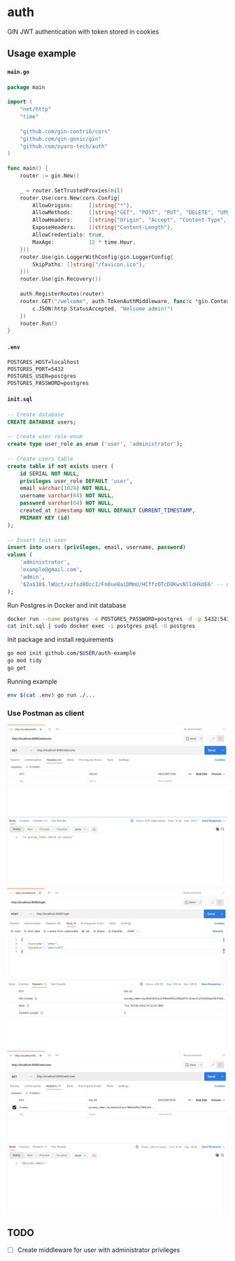 # auth
GIN JWT authentication with token stored in cookies

## Usage example

#### `main.go`
```go
package main

import (
	"net/http"
	"time"

	"github.com/gin-contrib/cors"
	"github.com/gin-gonic/gin"
	"github.com/oyaro-tech/auth"
)

func main() {
	router := gin.New()

	_ = router.SetTrustedProxies(nil)
	router.Use(cors.New(cors.Config{
		AllowOrigins:     []string{"*"},
		AllowMethods:     []string{"GET", "POST", "PUT", "DELETE", "UPDATE", "OPTIONS"},
		AllowHeaders:     []string{"Origin", "Accept", "Content-Type", "X-CSRF-Token", "X-Requested-With"},
		ExposeHeaders:    []string{"Content-Length"},
		AllowCredentials: true,
		MaxAge:           12 * time.Hour,
	}))
	router.Use(gin.LoggerWithConfig(gin.LoggerConfig{
		SkipPaths: []string{"/favicon.ico"},
	}))
	router.Use(gin.Recovery())

	auth.RegisterRoutes(router)
	router.GET("/welcome", auth.TokenAuthMiddleware, func(c *gin.Context) {
		c.JSON(http.StatusAccepted, "Welcome admin!")
	})
	router.Run()
}
```

#### `.env`
```
POSTGRES_HOST=localhost
POSTGRES_PORT=5432
POSTGRES_USER=postgres
POSTGRES_PASSWORD=postgres
```

#### `init.sql`
```sql
-- Create database
CREATE DATABASE users;

-- Create user role enum
create type user_role as enum ('user', 'administrator');

-- Create users table
create table if not exists users (
    id SERIAL NOT NULL,
    privileges user_role DEFAULT 'user',
    email varchar(1024) NOT NULL,
    username varchar(64) NOT NULL,
    password varchar(64) NOT NULL,
    created_at timestamp NOT NULL DEFAULT CURRENT_TIMESTAMP,
    PRIMARY KEY (id)
);

-- Insert test user
insert into users (privileges, email, username, password)
values (
    'administrator',
    'example@gmail.com',
    'admin',
    '$2a$10$.lWUct/xzfsd8OccI/Fn0ue8aiDMmU/HCffzOTcD8KwsNlldHkOE6' -- qwerty123
);
```

Run Postgres in Docker and init database
```bash
docker run --name postgres -e POSTGRES_PASSWORD=postgres -d -p 5432:5432 --rm postgres
cat init.sql | sudo docker exec -i postgres psql -U postgres
```

Init package and install requirements
```bash
go mod init github.com/$USER/auth-example
go mod tidy
go get
```

Running example
```bash
env $(cat .env) go run ./...
```

### Use Postman as client
![Postman not_sing_in](https://github.com/oyaro-tech/auth/blob/main/example/not_sing_in.png)
![Postman login](https://github.com/oyaro-tech/auth/blob/main/example/login.png)
![Postman access_granted](https://github.com/oyaro-tech/auth/blob/main/example/access_granted.png)

## TODO
- [ ] Create middleware for user with administrator privileges
